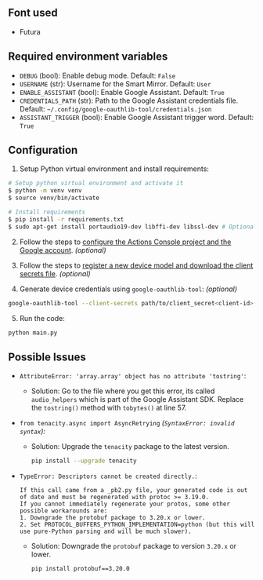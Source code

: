 ## Font used
- Futura

## Required environment variables

- `DEBUG` (bool): Enable debug mode. Default: `False`
- `USERNAME` (str): Username for the Smart Mirror. Default: `User`
- `ENABLE_ASSISTANT` (bool): Enable Google Assistant. Default: `True`
- `CREDENTIALS_PATH` (str): Path to the Google Assistant credentials file. Default: `~/.config/google-oauthlib-tool/credentials.json`
- `ASSISTANT_TRIGGER` (bool): Enable Google Assistant trigger word. Default: `True`

## Configuration

1. Setup Python virtual environment and install requirements:

```bash
# Setup python virtual environment and activate it
$ python -m venv venv
$ source venv/bin/activate

# Install requirements
$ pip install -r requirements.txt
$ sudo apt-get install portaudio19-dev libffi-dev libssl-dev # Optional for Google Assistant
```

2. Follow the steps to [configure the Actions Console project and the Google account](https://developers.google.com/assistant/sdk/guides/service/python/embed/config-dev-project-and-account). *(optional)*

3. Follow the steps to [register a new device model and download the client secrets file](https://developers.google.com/assistant/sdk/guides/service/python/embed/register-device). *(optional)*

4. Generate device credentials using `google-oauthlib-tool`: *(optional)*

```bash
google-oauthlib-tool --client-secrets path/to/client_secret<client-id>.json --scope https://www.googleapis.com/auth/assistant-sdk-prototype --save
```

5. Run the code:

```bash
python main.py
```

## Possible Issues

- `AttributeError: 'array.array' object has no attribute 'tostring'`:
  - Solution: Go to the file where you get this error, its called `audio_helpers` which is part of the Google Assistant SDK. Replace the `tostring()` method with `tobytes()` at line 57.

- `from tenacity.async import AsyncRetrying` *(`SyntaxError: invalid syntax`):*
    - Solution: Upgrade the `tenacity` package to the latest version.
        ```bash
        pip install --upgrade tenacity
        ```
    
- `TypeError: Descriptors cannot be created directly.`:
    ```
    If this call came from a _pb2.py file, your generated code is out of date and must be regenerated with protoc >= 3.19.0.
    If you cannot immediately regenerate your protos, some other possible workarounds are:
    1. Downgrade the protobuf package to 3.20.x or lower.
    2. Set PROTOCOL_BUFFERS_PYTHON_IMPLEMENTATION=python (but this will use pure-Python parsing and will be much slower).
   ```
   - Solution: Downgrade the `protobuf` package to version `3.20.x` or lower.
        ```bash
        pip install protobuf==3.20.0
        ```